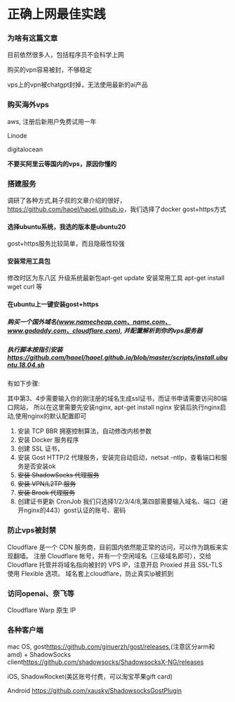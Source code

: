 # 正确上网最佳实践


### 为啥有这篇文章
目前依然很多人，包括程序员不会科学上网

购买的vpn容易被封，不够稳定

vps上的vpn被chatgpt封掉，无法使用最新的ai产品

### 购买海外vps
aws, 注册后新用户免费试用一年

Linode

digitalocean

**不要买阿里云等国内的vps，原因你懂的**

### 搭建服务
调研了各种方式,耗子叔的文章介绍的很好，<https://github.com/haoel/haoel.github.io>，我们选择了docker gost+https方式

#### 选择ubuntu系统，我选的版本是ubuntu20

gost+https服务比较简单，而且隐蔽性较强
#### 安装常用工具包
修改时区为东八区 
升级系统最新包apt-get update
安装常用工具 apt-get install wget curl 等

#### 在ubuntu上一键安装gost+https

##### 购买一个国外域名(www.namecheap.com、name.com、www.godaddy.com、cloudflare.com), 并配置解析到你的vps服务器

##### 执行脚本按指引安装<https://github.com/haoel/haoel.github.io/blob/master/scripts/install.ubuntu.18.04.sh>

有如下步骤:

其中第3、4步需要输入你的刚注册的域名生成ssl证书，而证书申请需要访问80端口网站，
所以在这里需要先安装nginx, apt-get install nginx 安装后执行nginx启动,使用nginx的默认配置即可

1) 安装 TCP BBR 拥塞控制算法，自动修改内核参数
2) 安装 Docker 服务程序
3) 创建 SSL 证书，
4) 安装 Gost HTTP/2 代理服务，安装完自动启动，netsat -ntlp，查看端口和服务是否安装ok
5) ~~安装 ShadowSocks 代理服务~~
6) ~~安装 VPN/L2TP 服务~~
7) ~~安装 Brook 代理服务~~
8) 创建证书更新 CronJob
我们只选择1/2/3/4/8,第四部需要输入域名、端口（避开nginx的443）gost认证的账号、密码


### 防止vps被封禁
Cloudflare 是一个 CDN 服务商，目前国内依然能正常的访问，可以作为跳板来实现翻墙。
注册 Cloudflare 帐号，并有一个空闲域名（三级域名即可），交给 Cloudflare 托管并将域名指向被封的 VPS IP，注意开启 Proxied 并且 SSL-TLS 使用 Flexible 选项。
域名套上cloudflare，防止真实ip被抓到

### 访问openai、奈飞等
Cloudflare Warp 原生 IP

### 各种客户端
mac OS, gost<https://github.com/ginuerzh/gost/releases>,(注意区分arm和amd)  + ShadowSocks client<https://github.com/shadowsocks/ShadowsocksX-NG/releases>

iOS, ShadowRocket(美区账号付费，可以淘宝苹果gift card)

Android <https://github.com/xausky/ShadowsocksGostPlugin>
